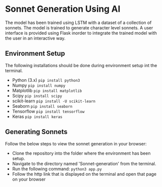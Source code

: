 # Sonnet Generation Using AI
The model has been trained using LSTM with a dataset of a collection of sonnets. The model is trained to generate character level sonnets. A user interface is provided using Flask inorder to integrate the trained model with the user in an interactive way.

## Environment Setup
The following installations should be done during environment setup int the terminal.
* Python (3.x)
`pip install python3`
* Numpy 
`pip install numpy`
* Matplotlib
`pip install matplotlib`
* Scipy
`pip install scipy`
* scikit-learn
`pip install -U scikit-learn`
* Seaborn
`pip install seaborn`
* Tensorflow 
`pip install tensorflow`
* Keras 
`pip install keras`

## Generating Sonnets
Follow the below steps to view the sonnet generation in your browser:
* Clone the repository into the folder where the environment has been setup.
* Navigate to the directory named 'Sonnet-generation' from the terminal.
* Run the following command:
`python3 app.py`
* Follow the http link that is displayed on the terminal and open that page on your browser







